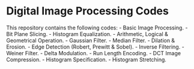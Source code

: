 # Digital Image Processing Codes
This repository contains the following codes:
    - Basic Image Processing.
    - Bit Plane Slicing.
    - Histogram Equalization. 
    - Arithmetic, Logical & Geometrical Operation.
    - Gaussian Filter.
    - Median Filter.
    - Dilation & Erosion.
    - Edge Detection (Robert, Prewitt & Sobel).
    - Inverse Filtering.
    - Weiner Filter.
    - Delta Modulation.
    - Run Length Encoding.
    - DCT Image Compression.
    - Histogram Specification.
    - Histogram Stretching.
